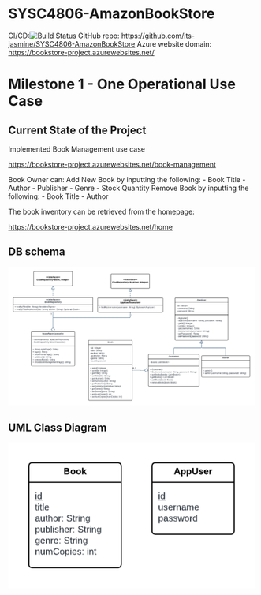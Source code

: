 # SYSC4806-AmazonBookStore

CI/CD:[![Build Status](https://github.com/its-jasmine/SYSC4806-AmazonBookStore/actions/workflows/maven.yml/badge.svg)](https://github.com/its-jasmine/SYSC4806-AmazonBookStore/actions)
GitHub repo: https://github.com/its-jasmine/SYSC4806-AmazonBookStore
Azure website domain: https://bookstore-project.azurewebsites.net/

# Milestone 1 - One Operational Use Case

## Current State of the Project
Implemented Book Management use case

https://bookstore-project.azurewebsites.net/book-management

Book Owner can: 
    Add New Book by inputting the following:
        - Book Title
        - Author
        - Publisher
        - Genre
        - Stock Quantity
    Remove Book by inputting the following:
        - Book Title
        - Author

The book inventory can be retrieved from the homepage:

https://bookstore-project.azurewebsites.net/home

## DB schema
<img src="src/main/resources/diagrams/class-diagram-m1.png" alt="Alt text" width="500">

## UML Class Diagram
<img src="src/main/resources/diagrams/db-schema-m1.png" alt="Alt text" width="500">



